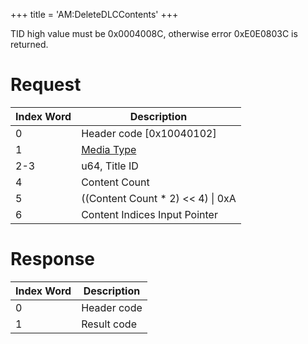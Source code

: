 +++
title = 'AM:DeleteDLCContents'
+++

TID high value must be 0x0004008C, otherwise error 0xE0E0803C is
returned.

# Request

| Index Word | Description                                            |
|------------|--------------------------------------------------------|
| 0          | Header code \[0x10040102\]                             |
| 1          | [Media Type](Filesystem_services#MediaType "wikilink") |
| 2-3        | u64, Title ID                                          |
| 4          | Content Count                                          |
| 5          | ((Content Count \* 2) \<\< 4) \| 0xA                   |
| 6          | Content Indices Input Pointer                          |

# Response

| Index Word | Description |
|------------|-------------|
| 0          | Header code |
| 1          | Result code |